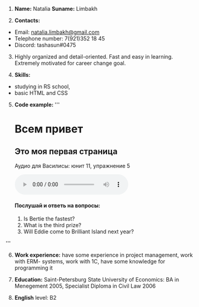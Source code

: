 1.  __Name:__ Natalia __Suname:__ Limbakh

2. __Contacts:__ 
* Email: natalia.limbakh@gmail.com
* Telephone number: 7(921)352 18 45
* Discord: tashasun#0475

3. Highly organized and detail-oriented. Fast and easy in learning. Extremely motivated for career change goal.

4. __Skills:__
* studying in RS school, 
* basic HTML and CSS

5. __Code example:__ 
'''
    </html>
    <!DOCTYPE html>
    <html lang="ru">
    
    <head>
        <meta charset="UTF-8">
        <meta http-equiv="X-UA-Compatible" content="IE=edge">
        <meta name="viewport" content="width=device-width, initial-scale=1.0">
        <title>Document</title>
    </head>
    
    <body>
        <H1> Всем привет</H1>
        <h2>Это моя первая страница</h2>
        <p> Аудио для Василисы: юнит 11, упражнение 5</p>
        <audio src="/audio/Brilliant3class_95.mp3" controls></audio>
        <h4><b>Послушай и ответь на вопросы:</b></h4>
        <ol>
            <li>Is Bertie the fastest?</li>
            <li>What is the third prize?</li>
            <li>Will Eddie come to Brilliant Island next year?</li>
        </ol>
    </body>
    
    </html>
'''


6. __Work experience:__ have some experience in project management, work with ERM- systems, work with 1C, have some knowledge for programming it

7. __Education:__ Saint-Petersburg State University of Economics: 
BA in Menegement 2005, Specialist Diploma in Civil Law 2006

8. __English__ level: B2 